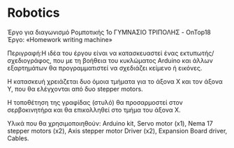 # Robotics
Έργο για διαγωνισμό Ρομποτικής
1ο ΓΥΜΝΑΣΙΟ ΤΡΙΠΟΛΗΣ    - OnTop18
Έργο: «Homework writing machine»


Περιγραφή:Η ιδέα του έργου είναι να κατασκευαστεί ένας εκτυπωτής/ σχεδιογράφος, που με τη βοήθεια του κυκλώματος Arduino και άλλων εξαρτημάτων θα προγραμματιστεί να σχεδιάζει κείμενο ή εικόνες. 



Η κατασκευή χρειάζεται δυο όμοια τμήματα για το άξονα Χ και τον άξονα Υ, που θα ελέγχονται από δυο stepper motors.
 
Η τοποθέτηση της γραφίδας (στυλό) θα προσαρμοστεί στον σερβοκινητήρα και θα επικολληθεί στο τμήμα του άξονα Χ.

Υλικά που θα χρησιμοποιηθούν:
	Arduino kit,
	Servo motor (x1),
	Nema 17 stepper motors (x2),
	Axis stepper motor Driver (x2),
	Expansion Board driver,
	Cables.
